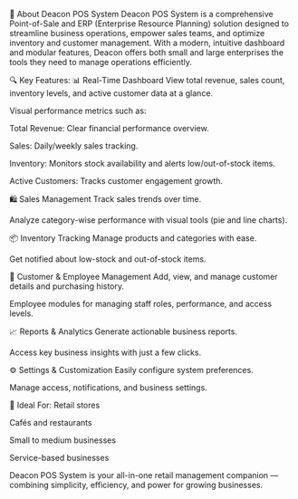 🧾 About Deacon POS System
Deacon POS System is a comprehensive Point-of-Sale and ERP (Enterprise Resource Planning) solution designed to streamline business operations, empower sales teams, and optimize inventory and customer management. With a modern, intuitive dashboard and modular features, Deacon offers both small and large enterprises the tools they need to manage operations efficiently.

🔍 Key Features:
📊 Real-Time Dashboard
View total revenue, sales count, inventory levels, and active customer data at a glance.

Visual performance metrics such as:

Total Revenue: Clear financial performance overview.

Sales: Daily/weekly sales tracking.

Inventory: Monitors stock availability and alerts low/out-of-stock items.

Active Customers: Tracks customer engagement growth.

🛍️ Sales Management
Track sales trends over time.

Analyze category-wise performance with visual tools (pie and line charts).

📦 Inventory Tracking
Manage products and categories with ease.

Get notified about low-stock and out-of-stock items.

👥 Customer & Employee Management
Add, view, and manage customer details and purchasing history.

Employee modules for managing staff roles, performance, and access levels.

📈 Reports & Analytics
Generate actionable business reports.

Access key business insights with just a few clicks.

⚙️ Settings & Customization
Easily configure system preferences.

Manage access, notifications, and business settings.

💼 Ideal For:
Retail stores

Cafés and restaurants

Small to medium businesses

Service-based businesses

Deacon POS System is your all-in-one retail management companion — combining simplicity, efficiency, and power for growing businesses.
